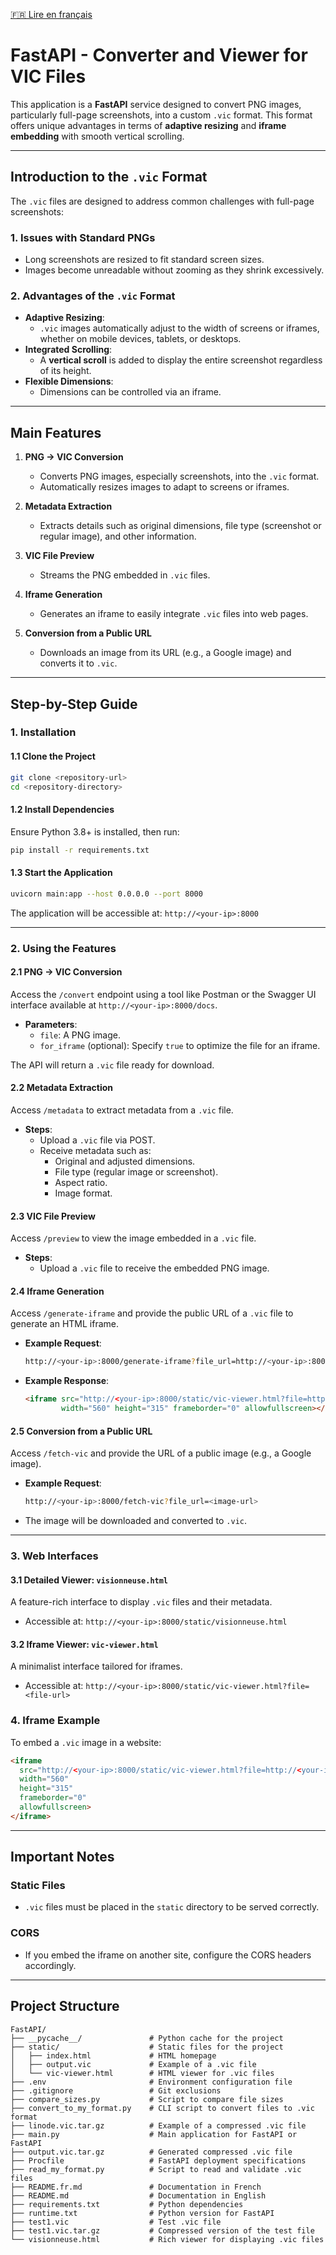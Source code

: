[🇫🇷 Lire en français](README.fr.md)

# **FastAPI - Converter and Viewer for VIC Files**

This application is a **FastAPI** service designed to convert PNG images, particularly full-page screenshots, into a custom `.vic` format. This format offers unique advantages in terms of **adaptive resizing** and **iframe embedding** with smooth vertical scrolling.

---

## **Introduction to the `.vic` Format**

The `.vic` files are designed to address common challenges with full-page screenshots:

### **1. Issues with Standard PNGs**
- Long screenshots are resized to fit standard screen sizes.
- Images become unreadable without zooming as they shrink excessively.

### **2. Advantages of the `.vic` Format**
- **Adaptive Resizing**:
  - `.vic` images automatically adjust to the width of screens or iframes, whether on mobile devices, tablets, or desktops.
- **Integrated Scrolling**:
  - A **vertical scroll** is added to display the entire screenshot regardless of its height.
- **Flexible Dimensions**:
  - Dimensions can be controlled via an iframe.

---

## **Main Features**

1. **PNG → VIC Conversion**
   - Converts PNG images, especially screenshots, into the `.vic` format.
   - Automatically resizes images to adapt to screens or iframes.

2. **Metadata Extraction**
   - Extracts details such as original dimensions, file type (screenshot or regular image), and other information.

3. **VIC File Preview**
   - Streams the PNG embedded in `.vic` files.

4. **Iframe Generation**
   - Generates an iframe to easily integrate `.vic` files into web pages.

5. **Conversion from a Public URL**
   - Downloads an image from its URL (e.g., a Google image) and converts it to `.vic`.

---

## **Step-by-Step Guide**

### **1. Installation**

#### **1.1 Clone the Project**
```bash
git clone <repository-url>
cd <repository-directory>
```

#### **1.2 Install Dependencies**
Ensure Python 3.8+ is installed, then run:
```bash
pip install -r requirements.txt
```

#### **1.3 Start the Application**
```bash
uvicorn main:app --host 0.0.0.0 --port 8000
```
The application will be accessible at: `http://<your-ip>:8000`

---

### **2. Using the Features**

#### **2.1 PNG → VIC Conversion**
Access the `/convert` endpoint using a tool like Postman or the Swagger UI interface available at `http://<your-ip>:8000/docs`.

- **Parameters**:
  - `file`: A PNG image.
  - `for_iframe` (optional): Specify `true` to optimize the file for an iframe.

The API will return a `.vic` file ready for download.

#### **2.2 Metadata Extraction**
Access `/metadata` to extract metadata from a `.vic` file.

- **Steps**:
  - Upload a `.vic` file via POST.
  - Receive metadata such as:
    - Original and adjusted dimensions.
    - File type (regular image or screenshot).
    - Aspect ratio.
    - Image format.

#### **2.3 VIC File Preview**
Access `/preview` to view the image embedded in a `.vic` file.

- **Steps**:
  - Upload a `.vic` file to receive the embedded PNG image.

#### **2.4 Iframe Generation**
Access `/generate-iframe` and provide the public URL of a `.vic` file to generate an HTML iframe.

- **Example Request**:
  ```bash
  http://<your-ip>:8000/generate-iframe?file_url=http://<your-ip>:8000/static/sample.vic
  ```
- **Example Response**:
  ```html
  <iframe src="http://<your-ip>:8000/static/vic-viewer.html?file=http://<your-ip>:8000/static/sample.vic"
          width="560" height="315" frameborder="0" allowfullscreen></iframe>
  ```

#### **2.5 Conversion from a Public URL**
Access `/fetch-vic` and provide the URL of a public image (e.g., a Google image).

- **Example Request**:
  ```bash
  http://<your-ip>:8000/fetch-vic?file_url=<image-url>
  ```
- The image will be downloaded and converted to `.vic`.

---

### **3. Web Interfaces**

#### **3.1 Detailed Viewer: `visionneuse.html`**
A feature-rich interface to display `.vic` files and their metadata.
- Accessible at: `http://<your-ip>:8000/static/visionneuse.html`

#### **3.2 Iframe Viewer: `vic-viewer.html`**
A minimalist interface tailored for iframes.
- Accessible at: `http://<your-ip>:8000/static/vic-viewer.html?file=<file-url>`

### **4. Iframe Example**

To embed a `.vic` image in a website:
```html
<iframe
  src="http://<your-ip>:8000/static/vic-viewer.html?file=http://<your-ip>:8000/static/sample.vic"
  width="560"
  height="315"
  frameborder="0"
  allowfullscreen>
</iframe>
```

---

## **Important Notes**

### **Static Files**
- `.vic` files must be placed in the `static` directory to be served correctly.

### **CORS**
- If you embed the iframe on another site, configure the CORS headers accordingly.

---

## **Project Structure**

```plaintext
FastAPI/
├── __pycache__/               # Python cache for the project
├── static/                    # Static files for the project
│   ├── index.html             # HTML homepage
│   ├── output.vic             # Example of a .vic file
│   └── vic-viewer.html        # HTML viewer for .vic files
├── .env                       # Environment configuration file
├── .gitignore                 # Git exclusions
├── compare_sizes.py           # Script to compare file sizes
├── convert_to_my_format.py    # CLI script to convert files to .vic format
├── linode.vic.tar.gz          # Example of a compressed .vic file
├── main.py                    # Main application for FastAPI or FastAPI
├── output.vic.tar.gz          # Generated compressed .vic file
├── Procfile                   # FastAPI deployment specifications
├── read_my_format.py          # Script to read and validate .vic files
├── README.fr.md               # Documentation in French
├── README.md                  # Documentation in English
├── requirements.txt           # Python dependencies
├── runtime.txt                # Python version for FastAPI
├── test1.vic                  # Test .vic file
├── test1.vic.tar.gz           # Compressed version of the test file
└── visionneuse.html           # Rich viewer for displaying .vic files
```